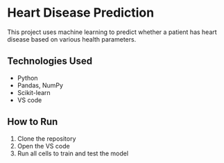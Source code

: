 # Heart Disease Prediction

This project uses machine learning to predict whether a patient has heart disease based on various health parameters.

## Technologies Used
- Python
- Pandas, NumPy
- Scikit-learn
- VS code

## How to Run
1. Clone the repository
2. Open the VS code
3. Run all cells to train and test the model
